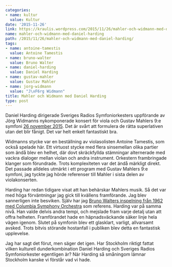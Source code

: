 ```yaml
---
categories:
- name: kultur
  value: Kultur
date: '2015-11-26'
link: https://kraulis.wordpress.com/2015/11/26/mahler-och-widmann-med-daniel-harding/
name: mahler-och-widmann-med-daniel-harding
path: /2015/11/26/mahler-och-widmann-med-daniel-harding/
tags:
- name: antoine-tamestis
  value: Antoine Tamestis
- name: bruno-walter
  value: Bruno Walter
- name: daniel-harding
  value: Daniel Harding
- name: gustav-mahler
  value: Gustav Mahler
- name: jorg-widmann
  value: "J\xF6rg Widmann"
title: Mahler och Widmann med Daniel Harding
type: post
---
```

Daniel Harding dirigerade Sveriges Radios Symfoniorkesters uppförande av Jörg Widmanns nykomponerade konsert för viola och Gustav Mahlers 9:e symfoni [26 november 2015](http://sverigesradio.se/sida/gruppsida.aspx?programid=2938&grupp=21081&artikel=6306373). Det är svårt att formulera de rätta superlativen utan det blir fånigt. Det var helt enkelt fantastiskt bra.

Widmanns stycke var en beställning av violasolisten Antoine Tamestis, som också spelade här. Ett virtuost stycke med flera sinsemellan olika partier som ändå blev en helhet, där dovt skräckfyllda stämningar alternerade med vackra dialoger mellan violan och andra instrument. Orkestern frambringade klanger som förundrade. Trots komplexiteten var det ändå märkligt direkt. Det passade alldeles utmärkt i ett program med Gustav Mahlers 9:e symfoni, jag tyckte jag hörde referenser till Mahler i sista delen av violakonserten.

Harding har redan tidigare visat att han behärskar Mahlers musik. Så det var med höga förväntningar jag gick till kvällens framförande. Jag blev sannerligen inte besviken. Själv har jag [Bruno Walters inspelning från 1962 med Columbia Symphony Orchestra](http://www.amazon.co.uk/Mahler-Symphony-Talking-Portrait-Working/dp/B001V7IAXU) som referens. Harding var på samma nivå. Han valde delvis andra tempi, och mejslade fram varje detalj utan att offra helheten. Framförandet hade en häpnadsväckande säker linje hela vägen igenom. Slutet på symfonin blev ett glasklart, varligt, allvarsamt avsked. Trots bitvis störande hostanfall i publiken blev detta en fantastisk upplevelse.

Jag har sagt det förut, men säger det igen. Har Stockholm riktigt fattat vilken kulturell dunderkombination Daniel Harding och Sveriges Radios Symfoniorkester egentligen är? När Harding så småningom lämnar Stockholm kanske vi förstår vad vi hade.

